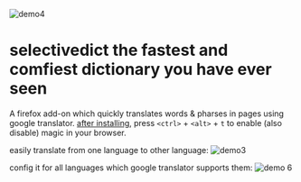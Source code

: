 ![demo4](https://user-images.githubusercontent.com/1775045/30350902-400cb876-9808-11e7-9d8e-e291f052eff9.png)

# selectivedict the fastest and comfiest dictionary you have ever seen 
A firefox add-on which quickly translates words &amp; pharses in pages using google translator. [after installing](https://addons.mozilla.org/en-US/firefox/addon/selectivedict/), press `<ctrl>` + `<alt>` + `t`
to enable (also disable) magic in your browser. 

easily translate from one language to other language:
![demo3](https://user-images.githubusercontent.com/1775045/30350893-357e27dc-9808-11e7-85ff-a91dc43a2e42.png)

config it for all languages which google translator supports them:
![demo 6](https://user-images.githubusercontent.com/1775045/30350904-492aa332-9808-11e7-8aa6-3ab47fad0cbb.png)
